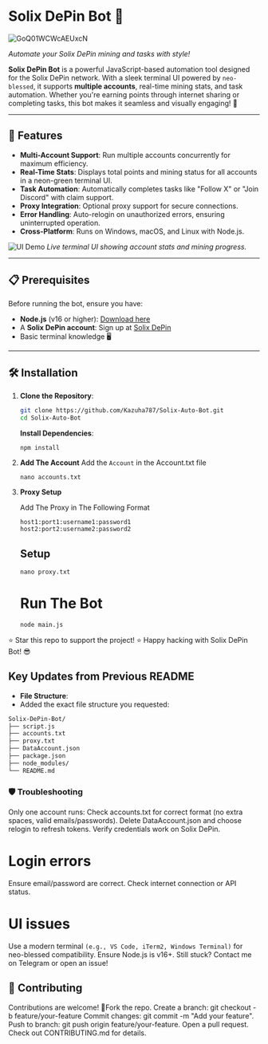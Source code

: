 # Solix DePin Bot 🚀

![GoQ01WCWcAEUxcN](https://github.com/user-attachments/assets/cedb63cb-5014-4c9b-a1c0-4f55f6faac91)

*Automate your Solix DePin mining and tasks with style!*

**Solix DePin Bot** is a powerful JavaScript-based automation tool designed for the Solix DePin network. With a sleek terminal UI powered by `neo-blessed`, it supports **multiple accounts**, real-time mining stats, and task automation. Whether you're earning points through internet sharing or completing tasks, this bot makes it seamless and visually engaging! 🎉

---

## 🌟 Features

- **Multi-Account Support**: Run multiple accounts concurrently for maximum efficiency.
- **Real-Time Stats**: Displays total points and mining status for all accounts in a neon-green terminal UI.
- **Task Automation**: Automatically completes tasks like "Follow X" or "Join Discord" with claim support.
- **Proxy Integration**: Optional proxy support for secure connections.
- **Error Handling**: Auto-relogin on unauthorized errors, ensuring uninterrupted operation.
- **Cross-Platform**: Runs on Windows, macOS, and Linux with Node.js.

![UI Demo](https://media.giphy.com/media/v1.Y2lkPTc5MGI3NjExM2Y0YzVhN2VhYzVhNzVhNzVhNzVhNzVhNzVhNzVhNzVhNzVhNzVhN&ep=v1_gifs_search&rid=200w_d.gif)
*Live terminal UI showing account stats and mining progress.*

---

## 📋 Prerequisites

Before running the bot, ensure you have:

- **Node.js** (v16 or higher): [Download here](https://nodejs.org/)
- A **Solix DePin account**: Sign up at [Solix DePin](https://solixdepin.net/)
- Basic terminal knowledge 🖥️

---

## 🛠️ Installation

1. **Clone the Repository**:
   ```bash
   git clone https://github.com/Kazuha787/Solix-Auto-Bot.git
   cd Solix-Auto-Bot
   ```
   **Install Dependencies**:
   ```
   npm install
   ```
2. **Add The Account**
   Add the `Account` in the Account.txt file
   ```
   nano accounts.txt
   ```
3. **Proxy Setup**

   Add The Proxy in The Following Format
   ```
   host1:port1:username1:password1
   host2:port2:username2:password2 
   ```
    ## Setup 
   ```
   nano proxy.txt
   ```
   # Run The Bot
   ```
   node main.js
   ```

⭐ Star this repo to support the project! ⭐
Happy hacking with Solix DePin Bot! 😎
## Key Updates from Previous README
- **File Structure**:
-  Added the exact file structure you requested:
  ```markdown
  Solix-DePin-Bot/
  ├── script.js
  ├── accounts.txt
  ├── proxy.txt
  ├── DataAccount.json
  ├── package.json
  ├── node_modules/
  └── README.md
  ```
   ### 🛡️ Troubleshooting
   Only one account runs:
   Check accounts.txt for correct format (no extra spaces, valid emails/passwords).
   Delete DataAccount.json and choose relogin to refresh tokens.
   Verify credentials work on Solix DePin.
   # Login errors
   Ensure email/password are correct.
   Check internet connection or API status.
   # UI issues
   Use a modern terminal `(e.g., VS Code, iTerm2, Windows Terminal)` for neo-blessed compatibility.
   Ensure
   Node.js is v16+.
   Still stuck? Contact me on Telegram or open an issue!
   ## 🤝 Contributing
   Contributions are welcome! 🎉Fork the repo.
   Create a branch:
   git checkout -b feature/your-feature
   Commit changes:
   git commit -m
   "Add your feature".
   Push to branch:
   git push origin feature/your-feature.
   Open a pull request.
   Check out CONTRIBUTING.md for details.
